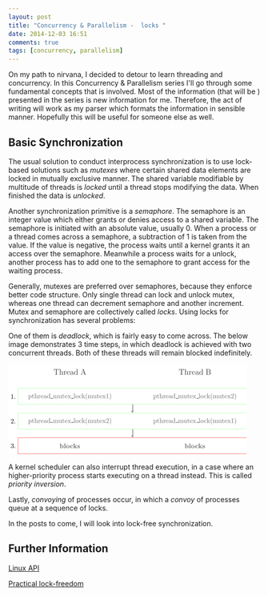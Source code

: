 ```yaml
---
layout: post
title: "Concurrency & Parallelism -  locks "
date: 2014-12-03 16:51
comments: true
tags: [concurrency, parallelism]
---
```


On my path to nirvana, I decided to detour to learn threading and concurrency. In this Concurrency & Parallelism series I'll go through some fundamental concepts that is involved. Most of the information (that will be ) presented in the series is new information for me. Therefore, the act of writing will work as my parser which formats the information in sensible manner. Hopefully this will be useful for someone else as well.

## Basic Synchronization

The usual solution to conduct interprocess synchronization is to use lock-based solutions such as _mutexes_ where certain shared data elements are locked in mutually exclusive manner. The shared variable modifiable by multitude of threads is _locked_ until a thread stops modifying the data. When finished the data is _unlocked_.

 Another synchronization primitive is a _semaphore_. The semaphore is an integer value  which either grants or denies access to a shared variable. The semaphore is initiated with an absolute value, usually 0. When a process or a thread comes across a semaphore, a subtraction of 1 is taken from the value. If the value is negative, the process waits until a kernel grants it an access over the semaphore. Meanwhile a process waits for a unlock, another process has to add one to the semaphore to grant access for the waiting process. 

Generally, mutexes are preferred over semaphores, because they enforce better code structure. Only single thread can lock and unlock mutex, whereas one thread can decrement semaphore and another increment. Mutex and semaphore are collectively called _locks_. Using locks for synchronization has several problems: 

One of them is _deadlock_, which is fairly easy to come across. The below image demonstrates 3 time steps, in which deadlock is achieved with two concurrent threads. Both of these threads will remain blocked indefinitely. 

![Deadlock](/assets/deadlock.png)

A kernel scheduler can also interrupt thread execution, in a case where an higher-priority process starts executing on a thread instead. This is called _priority inversion_. 

Lastly, _convoying_ of processes occur, in which a _convoy_ of processes queue at a sequence of locks.

In the posts to come, I will look into lock-free synchronization.   
 
## Further Information

[Linux API](http://man7.org/tlpi/)

[Practical lock-freedom](http://www.cl.cam.ac.uk/techreports/UCAM-CL-TR-579.pdf)
